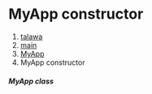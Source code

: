 
<div>

# MyApp constructor

</div>










1.  [talawa](../../index.html)
2.  [main](../../main/)
3.  [MyApp](../../main/MyApp-class.html)
4.  MyApp constructor

##### MyApp class







